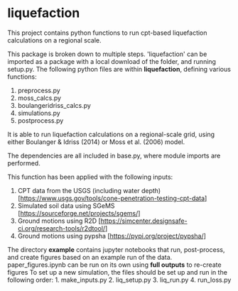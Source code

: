 # liquefaction
This project contains python functions to run cpt-based liquefaction calculations on a regional scale.

This package is broken down to multiple steps. 'liquefaction' can be imported as a package with a local download of the folder, and running setup.py. The following python files are within **liquefaction**, defining various functions:
1. preprocess.py
2. moss_calcs.py
3. boulangeridriss_calcs.py
4. simulations.py
5. postprocess.py

It is able to run liquefaction calculations on a regional-scale grid, using either Boulanger & Idriss (2014) or Moss et al. (2006) model.

The dependencies are all included in base.py, where module imports are performed.  

This function has been applied with the following inputs:

1. CPT data from the USGS (including water depth) [https://www.usgs.gov/tools/cone-penetration-testing-cpt-data]
2. Simulated soil data using SGeMS [https://sourceforge.net/projects/sgems/]
3. Ground motions using R2D [https://simcenter.designsafe-ci.org/research-tools/r2dtool/]
4. Ground motions using pypsha [https://pypi.org/project/pypsha/]

The directory **example** contains jupyter notebooks that run, post-process, and create figures based on an example run of the data.
    paper_figures.ipynb can be run on its own using **full outputs** to re-create figures
    To set up a new simulation, the files should be set up and run in the following order:
    1. make_inputs.py
    2. liq_setup.py
    3. liq_run.py
    4. run_loss.py



